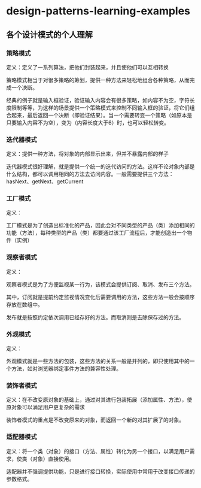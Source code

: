 # design-patterns-learning-examples

## 各个设计模式的个人理解

### 策略模式

 定义：定义了一系列算法，把他们封装起来，并且使他们可以互相转换 

策略模式相当于对很多策略的筹划，提供一种方法来轻松地组合各种策略，从而完成一个决断。

经典的例子就是输入框验证，验证输入内容会有很多策略，如内容不为空，字符长度限制等等，为这样的场景提供一个策略模式来控制不同输入框的验证，将它们组合起来，最后返回一个决断（即验证结果）。当一个需要转变一个策略（如原本是只要输入内容不为空），变为（内容长度大于6）时，也可以轻松转变。



### 迭代器模式

定义：提供一种方法，将对象的内部显示出来，但并不暴露内部的样子 

迭代器模式很好理解，就是提供一个统一的迭代访问的方法。这样不论对象内部是什么结构，都可以调用相同的方法去访问内容。一般需要提供三个方法：hasNext、getNext、getCurrent



### 工厂模式

定义：

工厂模式是为了创造出标准化的产品，因此会对不同类型的产品（类）添加相同的功能（方法），每种类型的产品（类）都要通过该工厂流程后，才能创造出一个物件（实例）



### 观察者模式

定义：

观察者模式是为了方便监视某一行为，该模式会提供订阅、取消、发布三个方法。

其中，订阅就是提前约定监视情况变化后需要调用的方法，这些方法一般会按顺序存放在数组中。

发布就是按照约定依次调用已经存好的方法。而取消则是去除保存过的方法。



### 外观模式

定义：

外观模式就是一些方法的包装，这些方法的关系一般是并列的，即只使用其中的一个方法，如对浏览器绑定事件方法的兼容性处理。



### 装饰者模式

定义：在不改变原对象的基础上，通过对其进行包装拓展（添加属性、方法），使原对象可以满足用户更复杂的需求

装饰者模式的重点是不改变原来的对象，而返回一个新的对其扩展了的对象。



### 适配器模式

定义：将一个类（对象）的接口（方法、属性）转化为另一个接口，以满足用户需求，使类（对象）直接使用。

适配器并不强调提供功能，只是进行接口转换，实际使用中常用于改变接口传递的参数格式。
